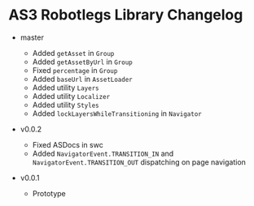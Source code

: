 # AS3 Robotlegs Library Changelog

* master
	* Added `getAsset` in `Group`
	* Added `getAssetByUrl` in `Group`
	* Fixed `percentage` in `Group`
	* Added `baseUrl` in `AssetLoader`
	* Added utility `Layers`
	* Added utility `Localizer`
	* Added utility `Styles`
	* Added `lockLayersWhileTransitioning` in `Navigator`
* v0.0.2
	* Fixed ASDocs in swc
	* Added `NavigatorEvent.TRANSITION_IN` and `NavigatorEvent.TRANSITION_OUT` dispatching on page navigation

* v0.0.1
	* Prototype